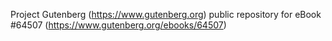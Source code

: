 Project Gutenberg (https://www.gutenberg.org) public repository for
eBook #64507 (https://www.gutenberg.org/ebooks/64507)
